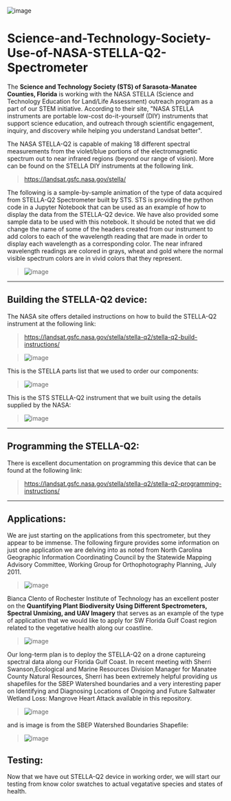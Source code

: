 
![image](sts_nasa.png)

# Science-and-Technology-Society-Use-of-NASA-STELLA-Q2-Spectrometer

The **Science and Technology Society (STS) of Sarasota-Manatee Counties, Florida** is working with the NASA STELLA (Science and Technology Education for Land/Life Assessment) outreach program as a part of our STEM initiative. According to their site, "NASA STELLA instruments are portable low-cost do-it-yourself (DIY) instruments that support science education, and outreach through scientific engagement, inquiry, and discovery while helping you understand Landsat better".

The NASA STELLA-Q2 is capable of making 18 different spectral measurements from the violet/blue portions of the electromagnetic spectrum out to near infrared regions (beyond our range of vision). More can be found on the STELLA DIY instruments at the following link.

>https://landsat.gsfc.nasa.gov/stella/

The following is a sample-by-sample animation of the type of data acquired from STELLA-Q2 Spectrometer built by STS. STS is providing the python code in a Jupyter Notebook that can be used as an example of how to display the data from the STELLA-Q2 device. We have also provided some sample data to be used with this notebook. It should be noted that we did change the name of some of the headers created from our instrument to add colors to each of the wavelength reading that are made in order to display each wavelength as a corresponding color. The near infrared wavelength readings are colored in grays, wheat and gold where the normal visible spectrum colors are in vivid colors that they represent. 

>
>![image](STELLA_color.gif)
>
---
## Building the STELLA-Q2 device:
The NASA site offers detailed instructions on how to build the STELLA-Q2 instrument at the following link:

>https://landsat.gsfc.nasa.gov/stella/stella-q2/stella-q2-build-instructions/

>![image](STELLA_Q2_build.png)

This is the STELLA parts list that we used to order our components:

>![image](STELLA-Q2_parts_list.png)

This is the STS STELLA-Q2 instrument that we built using the details supplied by the NASA:

>![image](STELLA.jpg)
---
## Programming the STELLA-Q2:
There is excellent documentation on programming this device that can be found at the following link:

>https://landsat.gsfc.nasa.gov/stella/stella-q2/stella-q2-programming-instructions/
---
## Applications: 
We are just starting on the applications from this spectrometer, but they appear to be immense. The following firgure provides some information on just one application we are delving into as noted from North Carolina Geographic Information Coordinating Council by the Statewide Mapping Advisory Committee, Working Group for Orthophotography Planning, July 2011.

>![image](STELLA_Applications.png)

Bianca Clento of Rochester Institute of Technology has an excellent poster on the **Quantifying Plant Biodiversity Using Different Spectrometers, Spectral Unmixing, and UAV Imagery** that serves as an example of the type of application that we would like to apply for SW Florida Gulf Coast region related to the vegetative health along our coastline. 

>![image](Cilento_AGU23-scaled.jpg)

Our long-term plan is to deploy the STELLA-Q2 on a drone captureing spectral data along our Florida Gulf Coast. In recent meeting with Sherri Swanson,Ecological and Marine Resources Division Manager for Manatee County Natural Resources, Sherri has been extremely helpful providing us shapefiles for the SBEP Watershed boundaries and a very interesting paper on Identifying and Diagnosing Locations of Ongoing and Future Saltwater Wetland Loss: Mangrove Heart Attack available in this repository. 

>![image](Identifying_and_Diagnosing_Locations.png)

and is image is from the SBEP Watershed Boundaries Shapefile:

>![image](SBEP_watershed.png)


## Testing:
Now that we have out STELLA-Q2 device in working order, we will start our testing from know color swatches to actual vegatative species and states of health.
